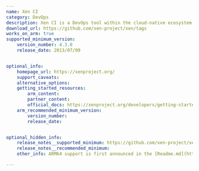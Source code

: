 ```yaml
---
name: Xen CI
category: DevOps
description: Xen CI is a DevOps tool within the cloud-native ecosystem that automates the building, testing, and validation of the Xen Project's codebase.
download_url: https://github.com/xen-project/xen/tags
works_on_arm: true
supported_minimum_version:
    version_number: 4.3.0
    release_date: 2013/07/09


optional_info:
    homepage_url: https://xenproject.org/
    support_caveats:
    alternative_options: 
    getting_started_resources:
        arm_content: 
        partner_content: 
        official_docs: https://xenproject.org/developers/getting-started-devs/
    arm_recommended_minimum_version:
        version_number: 
        release_date:


optional_hidden_info:
    release_notes__supported_minimum: https://github.com/xen-project/xen/tree/RELEASE-4.3.0
    release_notes__recommended_minimum:
    other_info: ARM64 support is first announced in the [Readme.md](https://github.com/xen-project/xen/blob/RELEASE-4.3.0/README) in version 4.3.0.

---
```

